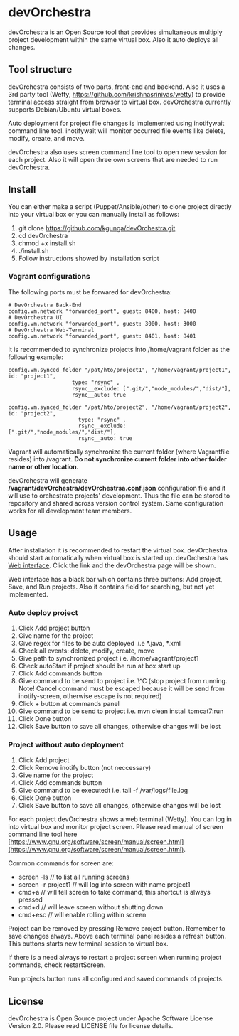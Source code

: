 # devOrchestra

devOrchestra is an Open Source tool that provides simultaneous multiply project development within the same virtual box.
Also it auto deploys all changes.

## Tool structure

devOrchestra consists of two parts, front-end and backend. Also it uses a 3rd party tool (Wetty, https://github.com/krishnasrinivas/wetty) to provide terminal
access straight from browser to virtual box. devOrchestra currently supports Debian/Ubuntu virtual boxes.

Auto deployment for project file changes is implemented using inotifywait command line tool. inotifywait will monitor occurred file events
like delete, modify, create, and move.

devOrchestra also uses screen command line tool to open new session for each project. Also it will open three own screens that
are needed to run devOrchestra.

## Install

You can either make a script (Puppet/Ansible/other) to clone project directly into your virtual box or you can manually
install as follows:

1. git clone https://github.com/kgunga/devOrchestra.git
2. cd devOrchestra
3. chmod +x install.sh
4. ./install.sh
5. Follow instructions showed by installation script

### Vagrant configurations
The following ports must be forwared for devOrchestra:

```
# DevOrchestra Back-End
config.vm.network "forwarded_port", guest: 8400, host: 8400
# DevOrchestra UI
config.vm.network "forwarded_port", guest: 3000, host: 3000
# DevOrchestra Web-Terminal
config.vm.network "forwarded_port", guest: 8401, host: 8401
```

It is recommended to synchronize projects into /home/vagrant folder as the following example:

```
config.vm.synced_folder "/pat/hto/project1", "/home/vagrant/project1", id: "project1",
                    type: "rsync" ,
                    rsync__exclude: [".git/","node_modules/","dist/"],
                    rsync__auto: true

config.vm.synced_folder "/pat/hto/project2", "/home/vagrant/project2", id: "project2",
                      type: "rsync" ,
                      rsync__exclude: [".git/","node_modules/","dist/"],
                      rsync__auto: true
```

Vagrant will automatically synchronize the current folder (where Vagrantfile resides) into /vagrant. 
**Do not synchronize current folder into other folder name or other location.**

devOrchestra will generate **/vagrant/devOrchestra/devOrchestrsa.conf.json** configuration
file and it will use to orchestrate projects' development. Thus the file can be stored to repository and shared across 
version control system. Same configuration works for all development team members.

## Usage
After installation it is recommended to restart the virtual box. devOrchestra should start automatically when virtual box
is started up. devOrchestra has [Web interface](http://localhost:3000/). Click the link and the devOrchestra page will be
shown.

Web interface has a black bar which contains three buttons: Add project, Save, and Run projects. Also it contains field
for searching, but not yet implemented.

### Auto deploy project
1. Click Add project button
2. Give name for the project
3. Give regex for files to be auto deployed .i.e *.java, *.xml
4. Check all events: delete, modify, create, move
5. Give path to synchronized project i.e. /home/vagrant/project1
6. Check autoStart if project should be run at box start up
7. Click Add commands button
8. Give command to be send to project i.e. \\^C (stop project from running. Note! Cancel command must be escaped because it will be send from inotify-screen, otherwise escape is not required)
9. Click + button at commands panel
10. Give command to be send to project i.e. mvn clean install tomcat7:run
11. Click Done button
12. Click Save button to save all changes, otherwise changes will be lost

### Project without auto deployment
1. Click Add project
2. Click Remove inotify button (not neccessary)
3. Give name for the project
4. Click Add commands button
5. Give command to be executedt i.e. tail -f /var/logs/file.log
6. Click Done button
7. Click Save button to save all changes, otherwise changes will be lost

For each project devOrchestra shows a web terminal (Wetty). You can log in into virtual box and monitor project screen.
Please read manual of screen command line tool here [https://www.gnu.org/software/screen/manual/screen.html](https://www.gnu.org/software/screen/manual/screen.html).

Common commands for screen are:
* screen -ls // to list all running screens
* screen -r project1 // will log into screen with name project1
* cmd+a // will tell screen to take command, this shortcut is always pressed
* cmd+d // will leave screen without shutting down
* cmd+esc // will enable rolling within screen

Project can be removed by pressing Remove project button. Remember to save changes always.
Above each terminal panel resides a refresh button. This buttons starts new terminal session to virtual box.

If there is a need always to restart a project screen when running project commands, check restartScreen.

Run projects button runs all configured and saved commands of projects.

## License
devOrchestra is Open Source project under Apache Software License Version 2.0. Please read LICENSE file for license details.